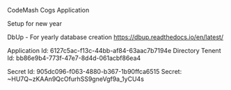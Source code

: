 ﻿CodeMash Cogs Application

Setup for new year

DbUp - For yearly database creation
https://dbup.readthedocs.io/en/latest/

Application Id: 6127c5ac-f13c-44bb-af84-63aac7b7194e
Directory Tenent Id: bb86e9b4-773f-47e7-8d4d-061acbf86ea4

Secret Id: 905dc096-f063-4880-b367-1b90ffca6515
Secret: ~HU7Q~zKAAn9QcOfurhSS9gneVgf9a_1yCU4s